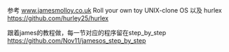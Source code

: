 参考
www.jamesmolloy.co.uk 
Roll your own toy UNIX-clone OS
以及
hurlex
https://github.com/hurley25/hurlex

跟着james的教程做，每一节对应的程序留在step_by_step
https://github.com/Nov11/jamesos_step_by_step

